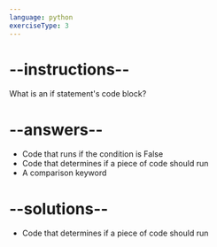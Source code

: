 ```yaml
---
language: python
exerciseType: 3
---
```


# --instructions--

What is an if statement's code block?

# --answers--

- Code that runs if the condition is False
- Code that determines if a piece of code should run
- A comparison keyword

# --solutions--

- Code that determines if a piece of code should run
